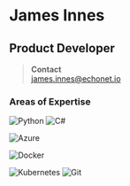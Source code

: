 # James Innes

## Product Developer

> **Contact**  
> james.innes@echonet.io

### Areas of Expertise
![Python](https://img.shields.io/badge/Python-3670A0?style=for-the-badge&logo=python&logoColor=fafbfc)
![C#](https://img.shields.io/badge/CSharp-Expert-3670A0?style=for-the-badge&logo=csharp&logoColor=ffdd54)

![Azure](https://img.shields.io/badge/Azure-Cloud_Specialist-4B82B3?style=for-the-badge&logo=microsoftazure&logoColor=white)

![Docker](https://img.shields.io/badge/Docker-Container_Expert-76A6D9?style=for-the-badge&logo=docker&logoColor=white)

![Kubernetes](https://img.shields.io/badge/Kubernetes-Orchestrator-8CB8EC?style=for-the-badge&logo=kubernetes&logoColor=white)
![Git](https://img.shields.io/badge/Git-Version_Control-A2C9FF?style=for-the-badge&logo=git&logoColor=white)

